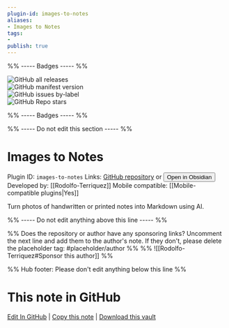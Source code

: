 ```yaml
---
plugin-id: images-to-notes
aliases:
- Images to Notes
tags: 
- 
publish: true
---
```


%% ----- Badges ----- %%

![GitHub all releases](https://img.shields.io/github/downloads/Rodolfo-Terriquez/images-to-notes/total?color=573E7A&logo=github&style=for-the-badge)   
![GitHub manifest version](https://img.shields.io/github/manifest-json/v/Rodolfo-Terriquez/images-to-notes?color=573E7A&logo=github&style=for-the-badge)   
![GitHub issues by-label](https://img.shields.io/github/issues/Rodolfo-Terriquez/images-to-notes/help%20wanted?color=573E7A&logo=github&style=for-the-badge)   
![GitHub Repo stars](https://img.shields.io/github/stars/Rodolfo-Terriquez/images-to-notes?color=573E7A&logo=github&style=for-the-badge)

%% ----- Badges ----- %%

%% ----- Do not edit this section ----- %%

# Images to Notes

Plugin ID: `images-to-notes`
Links: [GitHub repository](https://github.com/Rodolfo-Terriquez/images-to-notes) or [<button id=HH>Open in Obsidian</button>](obsidian://show-plugin?id=images-to-notes)
Developed by: [[Rodolfo-Terriquez]]
Mobile compatible: [[Mobile-compatible plugins|Yes]]

Turn photos of handwritten or printed notes into Markdown using AI.

%% ----- Do not edit anything above this line ----- %% 

%% Does the repository or author have any sponsoring links? Uncomment the next line and add them to the author's note. If they don't, please delete the placeholder tag: #placeholder/author %%
%% ![[Rodolfo-Terriquez#Sponsor this author]] %%

%% Hub footer: Please don't edit anything below this line %%

# This note in GitHub

<span class="git-footer">[Edit In GitHub](https://github.dev/obsidian-community/obsidian-hub/blob/main/02%20-%20Community%20Expansions/02.05%20All%20Community%20Expansions/Plugins/images-to-notes.md "git-hub-edit-note") | [Copy this note](https://raw.githubusercontent.com/obsidian-community/obsidian-hub/main/02%20-%20Community%20Expansions/02.05%20All%20Community%20Expansions/Plugins/images-to-notes.md "git-hub-copy-note") | [Download this vault](https://github.com/obsidian-community/obsidian-hub/archive/refs/heads/main.zip "git-hub-download-vault") </span>
